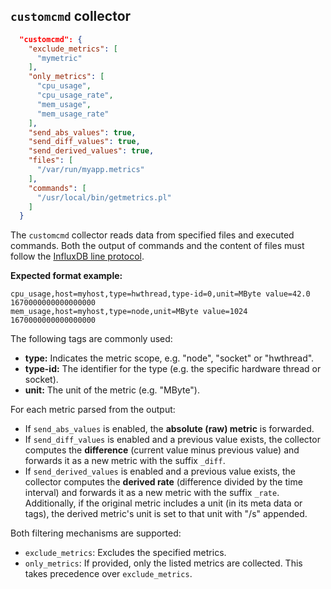 ## `customcmd` collector

```json
  "customcmd": {
    "exclude_metrics": [
      "mymetric"
    ],
    "only_metrics": [
      "cpu_usage",
      "cpu_usage_rate",
      "mem_usage",
      "mem_usage_rate"
    ],
    "send_abs_values": true,
    "send_diff_values": true,
    "send_derived_values": true,
    "files": [
      "/var/run/myapp.metrics"
    ],
    "commands": [
      "/usr/local/bin/getmetrics.pl"
    ]
  }
```

The `customcmd` collector reads data from specified files and executed commands.
Both the output of commands and the content of files must follow the [InfluxDB line protocol](https://docs.influxdata.com/influxdb/cloud/reference/syntax/line-protocol/).

**Expected format example:**

```
cpu_usage,host=myhost,type=hwthread,type-id=0,unit=MByte value=42.0 1670000000000000000
mem_usage,host=myhost,type=node,unit=MByte value=1024 1670000000000000000
```

The following tags are commonly used:
- **type:** Indicates the metric scope, e.g. "node", "socket" or "hwthread".
- **type-id:** The identifier for the type (e.g. the specific hardware thread or socket).
- **unit:** The unit of the metric (e.g. "MByte").  

For each metric parsed from the output:
- If `send_abs_values` is enabled, the **absolute (raw) metric** is forwarded.
- If `send_diff_values` is enabled and a previous value exists, the collector computes the **difference** (current value minus previous value) and forwards it as a new metric with the suffix `_diff`.
- If `send_derived_values` is enabled and a previous value exists, the collector computes the **derived rate** (difference divided by the time interval) and forwards it as a new metric with the suffix `_rate`.  
  Additionally, if the original metric includes a unit (in its meta data or tags), the derived metric's unit is set to that unit with "/s" appended.

Both filtering mechanisms are supported:
- `exclude_metrics`: Excludes the specified metrics.
- `only_metrics`: If provided, only the listed metrics are collected. This takes precedence over `exclude_metrics`.
